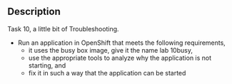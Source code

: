 Description
---
Task 10, a little bit of Troubleshooting.
- Run an application in OpenShift that meets the following requirements,
  - it uses the busy box image, give it the name lab 10busy,
  - use the appropriate tools to analyze why the application is not starting, and
  - fix it in such a way that the application can be started
